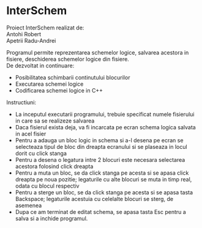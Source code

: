 # InterSchem

Proiect InterSchem realizat de:  
Antohi Robert  
Apetrii Radu-Andrei  

Programul permite reprezentarea schemelor logice, salvarea acestora in fisiere, deschiderea schemelor logice din fisiere.  
De dezvoltat in continuare:
 - Posibilitatea schimbarii continutului blocurilor
 - Executarea schemei logice
 - Codificarea schemei logice in C++

Instructiuni:
 - La inceputul executarii programului, trebuie specificat numele fisierului in care sa se realizeze salvarea
 - Daca fisierul exista deja, va fi incarcata pe ecran schema logica salvata in acel fisier 
 - Pentru a adauga un bloc logic in schema si a-l desena pe ecran se selecteaza tipul de bloc din dreapta ecranului si se plaseaza in locul dorit cu click stanga
 - Pentru a desena o legatura intre 2 blocuri este necesara selectarea acestora folosind click dreapta
 - Pentru a muta un bloc, se da click stanga pe acesta si se apasa click dreapta pe noua pozitie; legaturile cu alte blocuri se muta in timp real, odata cu blocul respectiv
 - Pentru a sterge un bloc, se da click stanga pe acesta si se apasa tasta Backspace; legaturile acestuia cu celelalte blocuri se sterg, de asemenea
 - Dupa ce am terminat de editat schema, se apasa tasta Esc pentru a salva si a inchide programul.
